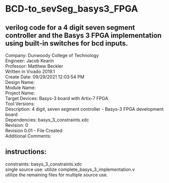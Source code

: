 # BCD-to_sevSeg_basys3_FPGA
## verilog code for a 4 digit seven segment controller and the Basys 3 FPGA implementation using built-in switches for bcd inputs.

Company: Dunwoody College of Technology
<br/>
Engineer: Jacob Kearin
<br/>
Professor: Matthew Beckler
<br/>
Written in Vivado 2019.1
<br/>
Create Date: 09/29/2021 12:03:54 PM
<br/>
Design Name: 
<br/>
Module Name:
<br/>
Project Name: 
<br/>
Target Devices: Basys-3 board with Artix-7 FPGA
<br/>
Tool Versions: 
<br/>
Description: 4 digit, seven segment controller - Basys-3 FPGA development board
<br/>
Dependencies:  basys_3_constraints.xdc
<br/>
Revision: 0
<br/>
Revision 0.01 - File Created
<br/>
Additional Comments:

## instructions:
constraints: basys_3_constraints.xdc
<br/>
single source use: utilize complete_basys_3_implementation.v
<br/>
utilize the remaining files for multiple source use.
